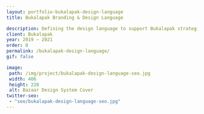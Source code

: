 ```yaml
---
layout: portfolio-bukalapak-design-language
title: Bukalapak Branding & Design Language

description: Defining the design language to support Bukalapak strategic shift to empower low-middle income people.
client: Bukalapak
year: 2019 — 2021
order: 8
permalink: /bukalapak-design-language/
gif: false

image:
 path: /img/project/bukalapak-design-language-seo.jpg
 width: 406
 height: 228
 alt: Bazaar Design System Cover
twitter-seo: 
 - "seo/bukalapak-design-language-seo.jpg"
---
```

